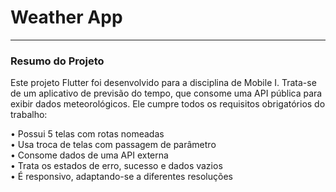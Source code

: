 <h1>Weather App</h1>
<hr>

<h3>Resumo do Projeto</h3>

Este projeto Flutter foi desenvolvido para a disciplina de Mobile I. Trata-se de um aplicativo de 
previsão do tempo, que consome uma API pública para exibir dados meteorológicos. Ele 
cumpre todos os requisitos obrigatórios do trabalho: 

• Possui 5 telas com rotas nomeadas <br>
• Usa troca de telas com passagem de parâmetro <br>
• Consome dados de uma API externa <br>
• Trata os estados de erro, sucesso e dados vazios <br>
• É responsivo, adaptando-se a diferentes resoluções <br>
